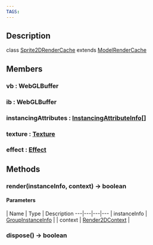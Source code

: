 ```yaml
---
TAGS:
---
```

## Description

class [Sprite2DRenderCache](/classes/2.4/Sprite2DRenderCache) extends [ModelRenderCache](/classes/2.4/ModelRenderCache)



## Members

### vb : WebGLBuffer



### ib : WebGLBuffer



### instancingAttributes : [InstancingAttributeInfo](/classes/2.4/InstancingAttributeInfo)[]



### texture : [Texture](/classes/2.4/Texture)



### effect : [Effect](/classes/2.4/Effect)



## Methods

### render(instanceInfo, context) &rarr; boolean



#### Parameters
 | Name | Type | Description
---|---|---|---
 | instanceInfo | [GroupInstanceInfo](/classes/2.4/GroupInstanceInfo) | 
 | context | [Render2DContext](/classes/2.4/Render2DContext) | 
### dispose() &rarr; boolean



